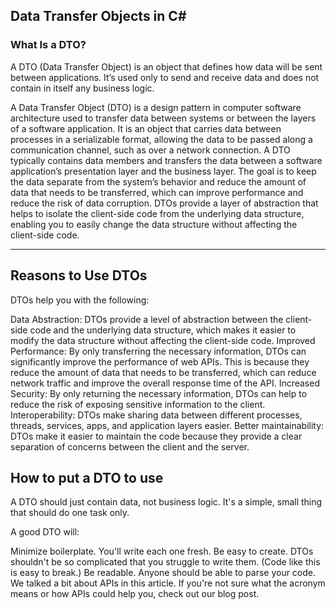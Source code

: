 

## Data Transfer Objects in C#

### What Is a DTO?
A DTO (Data Transfer Object) is an object that defines how data will be sent between applications.
It’s used only to send and receive data and does not contain in itself any business logic.

A Data Transfer Object (DTO) is a design pattern in computer software architecture used to transfer data between systems or between the layers of a software application. It is an object that carries data between processes in a serializable format, allowing the data to be passed along a communication channel, such as over a network connection. A DTO typically contains data members and transfers the data between a software application’s presentation layer and the business layer. The goal is to keep the data separate from the system’s behavior and reduce the amount of data that needs to be transferred, which can improve performance and reduce the risk of data corruption.
DTOs provide a layer of abstraction that helps to isolate the client-side code from the underlying data structure, enabling you to easily change the data structure without affecting the client-side code.

<hr>

## Reasons to Use DTOs
DTOs help you with the following:

Data Abstraction: DTOs provide a level of abstraction between the client-side code and the underlying data structure, which makes it easier to modify the data structure without affecting the client-side code.
Improved Performance: By only transferring the necessary information, DTOs can significantly improve the performance of web APIs. This is because they reduce the amount of data that needs to be transferred, which can reduce network traffic and improve the overall response time of the API.
Increased Security: By only returning the necessary information, DTOs can help to reduce the risk of exposing sensitive information to the client.
Interoperability: DTOs make sharing data between different processes, threads, services, apps, and application layers easier.
Better maintainability: DTOs make it easier to maintain the code because they provide a clear separation of concerns between the client and the server.

## How to put a DTO to use
A DTO should just contain data, not business logic. It's a simple, small thing that should do one task only.

A good DTO will:

Minimize boilerplate. You'll write each one fresh.
Be easy to create. DTOs shouldn't be so complicated that you struggle to write them. (Code like this is easy to break.)
Be readable. Anyone should be able to parse your code.
We talked a bit about APIs in this article. If you're not sure what the acronym means or how APIs could help you, check out our blog post.
